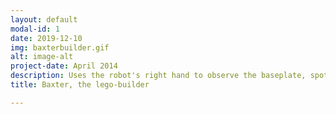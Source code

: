 ```yaml
---
layout: default
modal-id: 1
date: 2019-12-10
img: baxterbuilder.gif
alt: image-alt
project-date: April 2014
description: Uses the robot's right hand to observe the baseplate, spot a red brick and determine its position for pickup Detects all AR frames visible in the camera's field of view. Then pre-calibrated intrinsic camera parameters are used to do inverse projection to get the 3D location of a point corresponding to a pixel location. The 3D point corresponding to the pixel is determined in multiple AR frames and then these points are converted to the baxter world frame representation. Then we get muliple points in world frame that correspond to the same pixel but obtained using different AR frames as reference. The median of all those points is found out and that point is taken to be the true 3D location corresponding to a pixel in the image. Reason why we use multiple AR frames when one should be sufficient in theory - Sometimes AR tags are affected by lighting and their 3D pose with respect to the camera oscillates. Even worse sometimes, they are not detected. Using multiple AR tags this way increases both the roboustness and the precision of the system. We were able to locate points within +/- 1 cm accuracy with this process. We then use move it to move baxter's left ram to the block pickup location, pickup the block by controlling gripper through baxter's native libraties and then use move it again to move the blocks to a pre-configured goal location. This process is repeated until 3 blocks are placed to construct a small pyramid. <iframe width="560" height="315" src="https://www.youtube.com/embed/mz1FwBR94og" frameborder="0" allow="accelerometer; autoplay; encrypted-media; gyroscope; picture-in-picture" allowfullscreen></iframe> 
title: Baxter, the lego-builder 

---
```

